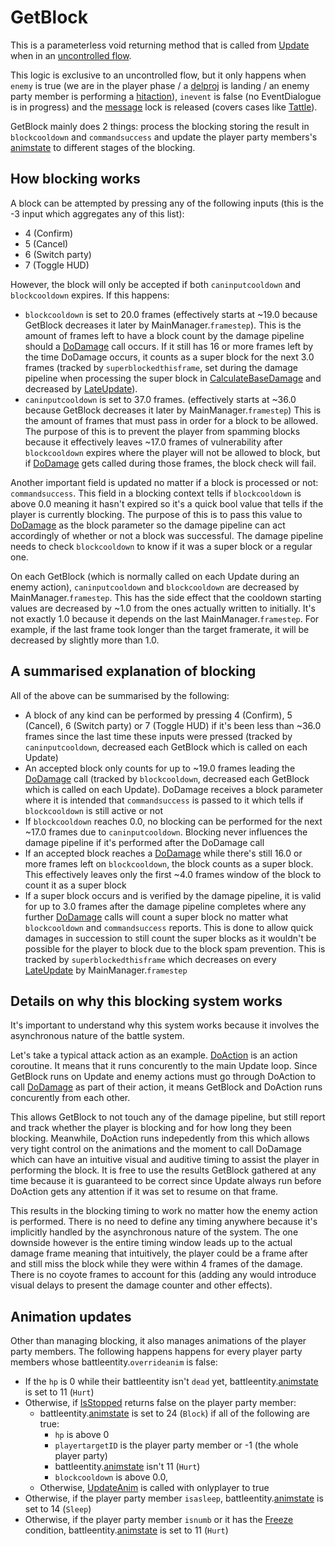# GetBlock
This is a parameterless void returning method that is called from [Update](Update.md) when in an [uncontrolled flow](Update%20flows/Uncontrolled%20flow.md).

This logic is exclusive to an uncontrolled flow, but it only happens when `enemy` is true (we are in the player phase / a [delproj](../Actors%20states/Delayed%20projectile.md) is landing / an enemy party member is performing a [hitaction](../Actors%20states/Enemy%20features.md#hitaction)), `inevent` is false (no EventDialogue is in progress) and the [message](../../SetText/Notable%20states.md#message) lock is released (covers cases like [Tattle](Action%20coroutines/Tattle.md)).

GetBlock mainly does 2 things: process the blocking storing the result in `blockcooldown` and `commandsuccess` and update the player party members's [animstate](../../Entities/EntityControl/Animations/animstate.md) to different stages of the blocking.

## How blocking works
A block can be attempted by pressing any of the following inputs (this is the -3 input which aggregates any of this list):

- 4 (Confirm)
- 5 (Cancel)
- 6 (Switch party)
- 7 (Toggle HUD)

However, the block will only be accepted if both `caninputcooldown` and `blockcooldown` expires. If this happens:

- `blockcooldown` is set to 20.0 frames (effectively starts at ~19.0 because GetBlock decreases it later by MainManager.`framestep`). This is the amount of frames left to have a block count by the damage pipeline should a [DoDamage](../Damage%20pipeline/DoDamage.md) call occurs. If it still has 16 or more frames left by the time DoDamage occurs, it counts as a super block for the next 3.0 frames (tracked by `superblockedthisframe`, set during the damage pipeline when processing the super block in [CalculateBaseDamage](../Damage%20pipeline/CalculateBaseDamage.md) and decreased by [LateUpdate](../Visual%20rendering/LateUpdate.md)).
- `caninputcooldown` is set to 37.0 frames. (effectively starts at ~36.0 because GetBlock decreases it later by MainManager.`framestep`) This is the amount of frames that must pass in order for a block to be allowed. The purpose of this is to prevent the player from spamming blocks because it effectively leaves ~17.0 frames of vulnerability after `blockcooldown` expires where the player will not be allowed to block, but if [DoDamage](../Damage%20pipeline/DoDamage.md) gets called during those frames, the block check will fail.

Another important field is updated no matter if a block is processed or not: `commandsuccess`. This field in a blocking context tells if `blockcooldown` is above 0.0 meaning it hasn't expired so it's a quick bool value that tells if the player is currently blocking. The purpose of this is to pass this value to [DoDamage](../Damage%20pipeline/DoDamage.md) as the block parameter so the damage pipeline can act accordingly of whether or not a block was successful. The damage pipeline needs to check `blockcooldown` to know if it was a super block or a regular one.

On each GetBlock (which is normally called on each Update during an enemy action), `caninputcooldown` and `blockcooldown` are decreased by MainManager.`framestep`. This has the side effect that the cooldown starting values are decreased by ~1.0 from the ones actually written to initially. It's not exactly 1.0 because it depends on the last MainManager.`framestep`. For example, if the last frame took longer than the target framerate, it will be decreased by slightly more than 1.0.

## A summarised explanation of blocking
All of the above can be summarised by the following:

- A block of any kind can be performed by pressing 4 (Confirm), 5 (Cancel), 6 (Switch party) or 7 (Toggle HUD) if it's been less than ~36.0 frames since the last time these inputs were pressed (tracked by `caninputcooldown`, decreased each GetBlock which is called on each Update)
- An accepted block only counts for up to ~19.0 frames leading the [DoDamage](../Damage%20pipeline/DoDamage.md) call (tracked by `blockcooldown`, decreased each GetBlock which is called on each Update). DoDamage receives a block parameter where it is intended that `commandsuccess` is passed to it which tells if `blockcooldown` is still active or not
- If `blockcooldown` reaches 0.0, no blocking can be performed for the next ~17.0 frames due to `caninputcooldown`. Blocking never influences the damage pipeline if it's performed after the DoDamage call
- If an accepted block reaches a [DoDamage](../Damage%20pipeline/DoDamage.md) while there's still 16.0 or more frames left on `blockcooldown`, the block counts as a super block. This effectively leaves only the first ~4.0 frames window of the block to count it as a super block
- If a super block occurs and is verified by the damage pipeline, it is valid for up to 3.0 frames after the damage pipeline completes where any further [DoDamage](../Damage%20pipeline/DoDamage.md) calls will count a super block no matter what `blockcooldown` and `commandsuccess` reports. This is done to allow quick damages in succession to still count the super blocks as it wouldn't be possible for the player to block due to the block spam prevention. This is tracked by `superblockedthisframe` which decreases on every [LateUpdate](../../Entities/EntityControl/Update%20process/Unity%20events/LateUpdate.md) by MainManager.`framestep`

## Details on why this blocking system works
It's important to understand why this system works because it involves the asynchronous nature of the battle system.

Let's take a typical attack action as an example. [DoAction](Action%20coroutines/DoAction.md) is an action coroutine. It means that it runs concurently to the main Update loop. Since GetBlock runs on Update and enemy actions must go through DoAction to call [DoDamage](../Damage%20pipeline/DoDamage.md) as part of their action, it means GetBlock and DoAction runs concurently from each other.

This allows GetBlock to not touch any of the damage pipeline, but still report and track whether the player is blocking and for how long they been blocking. Meanwhile, DoAction runs indepedently from this which allows very tight control on the animations and the moment to call DoDamage which can have an intuitive visual and auditive timing to assist the player in performing the block. It is free to use the results GetBlock gathered at any time because it is guaranteed to be correct since Update always run before DoAction gets any attention if it was set to resume on that frame.

This results in the blocking timing to work no matter how the enemy action is performed. There is no need to define any timing anywhere because it's implicitly handled by the asynchronous nature of the system. The one downside however is the entire timing window leads up to the actual damage frame meaning that intuitively, the player could be a frame after and still miss the block while they were within 4 frames of the damage. There is no coyote frames to account for this (adding any would introduce visual delays to present the damage counter and other effects).

## Animation updates
Other than managing blocking, it also manages animations of the player party members. The following happens happens for every player party members whose battleentity.`overrideanim` is false:

- If the `hp` is 0 while their battleentity isn't `dead` yet, battleentity.[animstate](../../Entities/EntityControl/Animations/animstate.md) is set to 11 (`Hurt`)
- Otherwise, if [IsStopped](../Actors%20states/IsStopped.md) returns false on the player party member:
    - battleentity.[animstate](../../Entities/EntityControl/Animations/animstate.md) is set to 24 (`Block`) if all of the following are true:
        - `hp` is above 0
        - `playertargetID` is the player party member or -1 (the whole player party)
        - battleentity.[animstate](../../Entities/EntityControl/Animations/animstate.md) isn't 11 (`Hurt`)
        - `blockcooldown` is above 0.0, 
    - Otherwise, [UpdateAnim](../Visual%20rendering/UpdateAnim.md) is called with onlyplayer to true
- Otherwise, if the player party member `isasleep`, battleentity.[animstate](../../Entities/EntityControl/Animations/animstate.md) is set to 14 (`Sleep`)
- Otherwise, if the player party member `isnumb` or it has the [Freeze](../Actors%20states/BattleCondition/Freeze.md) condition, battleentity.[animstate](../../Entities/EntityControl/Animations/animstate.md) is set to 11 (`Hurt`)
